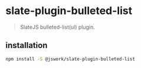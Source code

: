# slate-plugin-bulleted-list
> SlateJS bulleted-list(ul) plugin.


## installation
```bash
npm install -S @jswork/slate-plugin-bulleted-list
```
